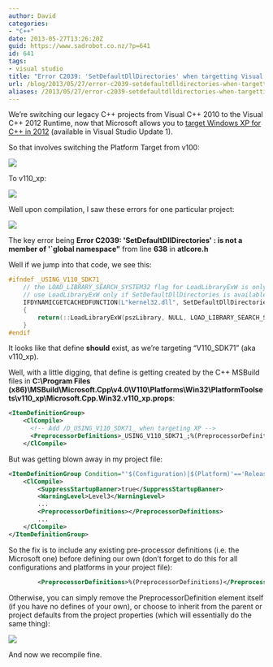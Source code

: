 ```yaml
---
author: David
categories:
- "C++"
date: 2013-05-27T13:26:20Z
guid: https://www.sadrobot.co.nz/?p=641
id: 641
tags:
- visual studio
title: "Error C2039: 'SetDefaultDllDirectories' when targetting Visual Studio 2012 Windows XP C++ Runtime"
url: /blog/2013/05/27/error-c2039-setdefaultdlldirectories-when-targetting-visual-studio-2012-windows-xp-c-runtime/
aliases: /2013/05/27/error-c2039-setdefaultdlldirectories-when-targetting-visual-studio-2012-windows-xp-c-runtime/
---
```


We’re switching our legacy C++ projects from Visual C++ 2010 to the Visual C++ 2012 Runtime, now that Microsoft allows you to [target Windows XP for C++ in 2012](https://blogs.msdn.com/b/vcblog/archive/2012/10/08/10357555.aspx "target Windows XP for C++ in 2012") (available in Visual Studio Update 1).

So that involves switching the Platform Target from v100:

![](/wp-content/uploads/2013/05/image.png)

To v110_xp:

![](/wp-content/uploads/2013/05/image1.png)

Well upon compilation, I saw these errors for one particular project:

![](/wp-content/uploads/2013/05/image2.png)

The key error being **Error C2039: 'SetDefaultDllDirectories' : is not a member of '\`global namespace"** from line **638** in **atlcore.h**

Well if we jump into that code, we see this:

```cpp
#ifndef _USING_V110_SDK71_
    // the LOAD_LIBRARY_SEARCH_SYSTEM32 flag for LoadLibraryExW is only supported if the DLL-preload fixes are installed, so
    // use LoadLibraryExW only if SetDefaultDllDirectories is available (only on Win8, or with KB2533623 on Vista and Win7)...
    IFDYNAMICGETCACHEDFUNCTION(L"kernel32.dll", SetDefaultDllDirectories, pfSetDefaultDllDirectories)
    {
        return(::LoadLibraryExW(pszLibrary, NULL, LOAD_LIBRARY_SEARCH_SYSTEM32));
    }
#endif
```

It looks like that define **should** exist, as we’re targeting “V110\_SDK71” (aka v110\_xp).

Well, with a little digging, that define is getting created by the C++ MSBuild files in **C:\Program Files (x86)\MSBuild\Microsoft.Cpp\v4.0\V110\Platforms\Win32\PlatformToolsets\v110\_xp\Microsoft.Cpp.Win32.v110\_xp.props**:

```xml
<ItemDefinitionGroup>
    <ClCompile>
      <!-- Add /D_USING_V110_SDK71_ when targeting XP -->
      <PreprocessorDefinitions>_USING_V110_SDK71_;%(PreprocessorDefinitions)</PreprocessorDefinitions>
    </ClCompile>
```

But was getting blown away in my project file:

```xml
<ItemDefinitionGroup Condition="'$(Configuration)|$(Platform)'=='Release|Win32'">
    <ClCompile>
        <SuppressStartupBanner>true</SuppressStartupBanner>
        <WarningLevel>Level3</WarningLevel>
        ...
        <PreprocessorDefinitions></PreprocessorDefinitions>
        ...
    </ClCompile>
</ItemDefinitionGroup>
```

So the fix is to include any existing pre-processor definitions (i.e. the Microsoft one) before defining our own (don’t forget to do this for all configurations and platforms in your project file):

```xml
        <PreprocessorDefinitions>%(PreprocessorDefinitions)</PreprocessorDefinitions>
```

Otherwise, you can simply remove the PreprocessorDefinition element itself (if you have no defines of your own), or choose to inherit from the parent or project defaults from the project properties (which will essentially do the same thing):

![](/wp-content/uploads/2013/05/image_thumb3.png)

And now we recompile fine.
